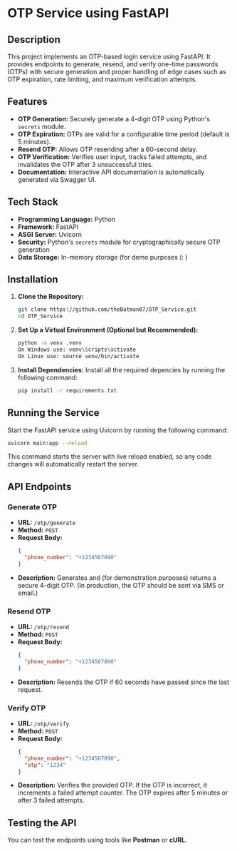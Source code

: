 # OTP Service using FastAPI

## Description
This project implements an OTP-based login service using FastAPI. It provides endpoints to generate, resend, and verify one-time passwords (OTPs) with secure generation and proper handling of edge cases such as OTP expiration, rate limiting, and maximum verification attempts.

## Features
- **OTP Generation:** Securely generate a 4-digit OTP using Python's `secrets` module.
- **OTP Expiration:** OTPs are valid for a configurable time period (default is 5 minutes).
- **Resend OTP:** Allows OTP resending after a 60-second delay.
- **OTP Verification:** Verifies user input, tracks failed attempts, and invalidates the OTP after 3 unsuccessful tries.
- **Documentation:** Interactive API documentation is automatically generated via Swagger UI.

## Tech Stack
- **Programming Language:** Python
- **Framework:** FastAPI
- **ASGI Server:** Uvicorn
- **Security:** Python's `secrets` module for cryptographically secure OTP generation
- **Data Storage:** In-memory storage (for demo purposes (: )

## Installation

1. **Clone the Repository:**
   ```bash
   git clone https://github.com/theBatman07/OTP_Service.git
   cd OTP_Service
   ```

2. **Set Up a Virtual Environment (Optional but Recommended):**
   ```bash
   python -m venv .venv
   On Windows use: venv\Scripts\activate
   On Linux use: source venv/bin/activate  
   ```

3. **Install Dependencies:**
   Install all the required depencies by running the following command:
   ```bash
   pip install -r requirements.txt
   ```

## Running the Service

Start the FastAPI service using Uvicorn by running the following command:
```bash
uvicorn main:app --reload
```
This command starts the server with live reload enabled, so any code changes will automatically restart the server.

## API Endpoints

### Generate OTP
- **URL:** `/otp/generate`
- **Method:** `POST`
- **Request Body:**
  ```json
  {
    "phone_number": "+1234567890"
  }
  ```
- **Description:** Generates and (for demonstration purposes) returns a secure 4-digit OTP. (In production, the OTP should be sent via SMS or email.)

### Resend OTP
- **URL:** `/otp/resend`
- **Method:** `POST`
- **Request Body:**
  ```json
  {
    "phone_number": "+1234567890"
  }
  ```
- **Description:** Resends the OTP if 60 seconds have passed since the last request.

### Verify OTP
- **URL:** `/otp/verify`
- **Method:** `POST`
- **Request Body:**
  ```json
  {
    "phone_number": "+1234567890",
    "otp": "1234"
  }
  ```
- **Description:** Verifies the provided OTP. If the OTP is incorrect, it increments a failed attempt counter. The OTP expires after 5 minutes or after 3 failed attempts.

## Testing the API

You can test the endpoints using tools like **Postman** or **cURL**.

